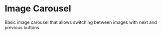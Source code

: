 # Image Carousel

Basic image carousel that allows switching between images with next and previous buttons
